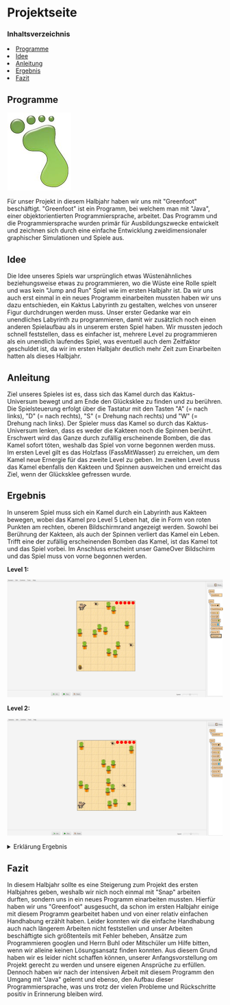 # Projektseite

### Inhaltsverzeichnis
<li><a href="#kapitel1.1">Programme</a></h2></li>
<li><a href="#kapitel1.2">Idee</a></h2></li>
<li><a href="#kapitel1.3">Anleitung</a></h2></li>
<li><a href="#kapitel1.4">Ergebnis</a></h2></li>
<li><a href="#kapitel1.5">Fazit</a></h2></li>
  
<h2 id="kapitel1.1">Programme</h2>

![Logo Greenfoot](Bilder/Greenfoot_Logo.png "Logo Greenfoot")

Für unser Projekt in diesem Halbjahr haben wir uns mit "Greenfoot" beschäftigt. "Greenfoot" ist ein Programm, bei welchem man mit "Java", einer objektorientierten Programmiersprache, arbeitet. Das Programm und die Programmiersprache wurden primär für Ausbildungszwecke entwickelt und zeichnen sich durch eine einfache Entwicklung zweidimensionaler graphischer Simulationen und Spiele aus. 

<h2 id="kapitel1.2">Idee</h2>
Die Idee unseres Spiels war ursprünglich etwas Wüstenähnliches beziehungsweise etwas zu programmieren, wo die Wüste eine Rolle spielt und was kein "Jump and Run" Spiel wie im ersten Halbjahr ist. Da wir uns auch erst einmal in ein neues Programm einarbeiten mussten haben wir uns dazu entschieden, ein Kaktus Labyrinth zu gestalten, welches von unserer Figur durchdrungen werden muss. Unser erster Gedanke war ein unendliches Labyrinth zu programmieren, damit wir zusätzlich noch einen anderen Spielaufbau als in unserem ersten Spiel haben. Wir mussten jedoch schnell feststellen, dass es einfacher ist, mehrere Level zu programmieren als ein unendlich laufendes Spiel, was eventuell auch dem Zeitfaktor geschuldet ist, da wir im ersten Halbjahr deutlich mehr Zeit zum Einarbeiten hatten als dieses Halbjahr.

<h2 id="kapitel1.3">Anleitung</h2>
Ziel unseres Spieles ist es, dass sich das Kamel durch das Kaktus-Universum bewegt und am Ende den Glücksklee zu finden und zu berühren. Die Spielsteuerung erfolgt über die Tastatur mit den Tasten "A" (= nach links), "D" (= nach rechts), "S" (= Drehung nach rechts) und "W" (= Drehung nach links). Der Spieler muss das Kamel so durch das Kaktus-Universum lenken, dass es weder die Kakteen noch die Spinnen berührt. Erschwert wird das Ganze durch zufällig erscheinende Bomben, die das Kamel sofort töten, weshalb das Spiel von vorne begonnen werden muss. Im ersten Level  gilt es das Holzfass (FassMitWasser) zu erreichen, um dem Kamel neue Ernergie für das zweite Level zu geben. Im zweiten Level muss das Kamel ebenfalls den Kakteen und Spinnen ausweichen und erreicht das Ziel, wenn der Glücksklee gefressen wurde. 

<h2 id="kapitel1.4">Ergebnis</h2>
In unserem Spiel muss sich ein Kamel durch ein Labyrinth aus Kakteen bewegen, wobei das Kamel pro Level 5 Leben hat, die in Form von roten Punkten am rechten, oberen Bildschirmrand angezeigt werden. Sowohl bei Berührung der Kakteen, als auch der Spinnen verliert das Kamel ein Leben. Trifft eine der zufällig erscheinenden Bomben das Kamel, ist das Kamel tot und das Spiel vorbei. Im Anschluss erscheint unser GameOver Bildschirm und das Spiel muss von vorne begonnen werden. 

**Level 1:**

![Level 1](Bilder/Endergebnis_Level_1.png "Level 1")

**Level 2:**

![Level 2](Bilder/Endergebnis_Level_2.png "Level 2")

<details id="Link"><summary>Erklärung Ergebnis</summary>

<details id="Link"><summary>Erklärung Code SandWorld</summary>

Zuerst wurde die Größe der SandWorld mit 500*600 Pixeln festgelegt.
  
Die "void"-Methode "act" sorgt dafür, dass die Bombe zufällig  bei x=250 und y=10 erscheint, wenn die zufällige Zahl von 0-500 (integer "timerRate") zwischen 0 und 80 (integer "bombProbability") liegt.

Die "void"-Methode "gameOver" lässt den GameOver-Bildschirm erscheinen und hält das Programm im selben Zuge an. Hierbei findet eine Kommunikation zwischen SandWorld und Kamel statt.

Die "void"-Methode "imZiel" lässt den Ziel-Bildschirm erscheinen und hält ebenfalls das Programm an. Auch hier funktioniert die Methode durch Kommunikation zwischen SandWorld und Kamel.

Für die "void"-Methode "erschaffeLebenVomKamel" musste eine ArrayList erstellt werden, die 5 Leben (integer ) in dem Spielfeld erscheinen lässt, die im Abstand von 35 Pixeln zueinander positioniert sind.
  
![SandWorld](Bilder/Screenshot_Code_SandWorld_1.png "SandWorld")

![SandWorld](Bilder/Screenshot_Code_SandWorld_2.png "SandWorld")

![SandWorld](Bilder/Screenshot_Code_SandWorld_3.png "SandWorld")

![SandWorld](Bilder/Screenshot_Code_SandWorld_4.png "SandWorld")
</details>
  
<details id="Link"><summary>Erklärung Code Kamel</summary>

Für die Tastatursteuerung des Kamels wurden die verschiedenen Richtungen auf die "A", "D", "S" und "W" Tasten aufgeteilt, dabei sorgt die "A" Taste dafür, dass sich das Kamel nach links bewegt, die "D" Taste für eine Bewegung nach rechts, mit der "S" Taste dreht sich das Kamel nach rechts und "W" Taste erfolgt eine Drehung nach links. 

Mit der "void"-Methode "eatFassMitWasser" ist gemeint, dass wenn das Kamel das Fass berührt, eine Verbindung zur SandWorld aufgebaut wird und diese dann den Levelwechsel auslöst.
  
Die zwei "void"-Methoden "seeKaktus" und "seeSpinne" haben die geleiche Funktionsweise, nur, dass bei der einen Methode der Kaktus und bei der anderen die Spinne Auslöser des Verbindungsaufbaus zur SandWorld ist, damit diese dann ein LebenVomKamel entfernen kann. 
  
Die "void"-Methode "seeBombe" funktioniert ähnlich, wie die Methoden davor, nur beendet die SandWorld das Spiel und der GameOver-Bildschirm erscheint.
  
Auch die "void"-Methode "seeKleeblatt" hat die gleiche Funktionsweise mit dem einzigen Unterschied, dass die SandWorld den Ziel-Bildschirm erscheinen lässt.
  
Am Ende sind alle "private void"-Methoden in der "public void"-Methode zusammengefasst aufgeschrieben, damit die Verbindung und Kommunikation mit der SandWorld stattfinden kann.
  
![Kamel](Bilder/Screenshot_Code_Kamel.png "Kamel")
</details>
  
<details id="Link"><summary>Erklärung Code Bombe</summary>

Für die Gravitation muss eine Variable mit einem "integer" erstellt werden, damit man in der "void"-Methode die Fallgeschwindigkeit immer um 1 erhöhen kann, wodurch das Fallen der Bombe realistischer aussieht. Damit sich die Bomben am Ende nicht alle am unteren Bildschirmrand sammeln, musste noch programmiert werden, dass die Bomben verschwinden, sobald sie den Rand des "Spielfeldes" berühren.

![Bombe](Bilder/Screenshot_Code_Bombe.png "Bombe")
</details>
  
<details id="Link"><summary>Erklärung Code TotenKopf</summary>

Im TotenKopf wurde programmiert, dass ein Totenkopfbild in der Größe 600*600 Pixeln in schwarz-weiß entsteht.
  
![TotenKopf](Bilder/Screenshot_Code_TotenKopf.png "TotenKopf")
</details>
  
<details id="Link"><summary>Erklärung Code Spinne</summary>

Für die Spinne wurde programmiert, dass sie sich um 60° dreht, sobald sie den Rand des "Spielfeldes" berührt und sich ansonsten immer um 1 Längeneinheit bewegt.
  
![Spinne](Bilder/Screenshot_Code_Spinne.png "Spinne")
</details>
</details>

<h2 id="kapitel1.5">Fazit</h2>
In diesem Halbjahr sollte es eine Steigerung zum Projekt des ersten Halbjahres geben, weshalb wir nich noch einmal mit "Snap" arbeiten durften, sondern uns in ein neues Programm einarbeiten mussten. Hierfür haben wir uns "Greenfoot" ausgesucht, da schon im ersten Halbjahr einige mit diesem Programm gearbeitet haben und von einer relativ einfachen Handhabung erzählt haben. Leider konnten wir die einfache Handhabung auch nach längerem Arbeiten nicht feststellen und unser Arbeiten beschäftigte sich größtenteils mit Fehler beheben, Ansätze zum Programmieren googlen und Herrn Buhl oder Mitschüler um Hilfe bitten, wenn wir alleine keinen Lösungsansatz finden konnten. Aus diesem Grund haben wir es leider nicht schaffen können, unserer Anfangsvorstellung om Projekt gerecht zu werden und unsere eigenen Ansprüche zu erfüllen. Dennoch haben wir nach der intensiven Arbeit mit diesem Programm den Umgang mit "Java" gelernt und ebenso, den Aufbau dieser Programmiersprache, was uns trotz der vielen Probleme und Rückschritte positiv in Erinnerung bleiben wird.
